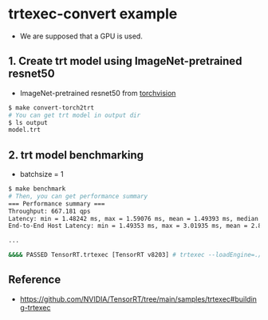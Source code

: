 # trtexec-convert example
- We are supposed that a GPU is used.

## 1. Create trt model using ImageNet-pretrained resnet50
- ImageNet-pretrained resnet50 from [torchvision](https://pytorch.org/vision/stable/models.html)
```bash
$ make convert-torch2trt
# You can get trt model in output dir
$ ls output
model.trt
```

## 2. trt model benchmarking
- batchsize = 1
```bash
$ make benchmark
# Then, you can get performance summary
=== Performance summary ===
Throughput: 667.181 qps
Latency: min = 1.48242 ms, max = 1.59076 ms, mean = 1.49393 ms, median = 1.48682 ms, percentile(99%) = 1.57001 ms
End-to-End Host Latency: min = 1.49353 ms, max = 3.01935 ms, mean = 2.84119 ms, median = 2.85034 ms, percentile(99%) = 3.01239 ms

...

&&&& PASSED TensorRT.trtexec [TensorRT v8203] # trtexec --loadEngine=.//output/model.trt --batch=1
```

## Reference
- https://github.com/NVIDIA/TensorRT/tree/main/samples/trtexec#building-trtexec
